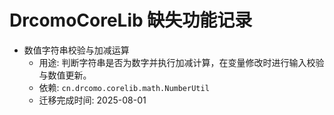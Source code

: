 # DrcomoCoreLib 缺失功能记录

- 数值字符串校验与加减运算
  - 用途: 判断字符串是否为数字并执行加减计算，在变量修改时进行输入校验与数值更新。
  - 依赖: `cn.drcomo.corelib.math.NumberUtil`
  - 迁移完成时间: 2025-08-01

